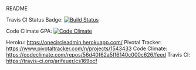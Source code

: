 README

Travis CI Status Badge:
[![Build Status](https://travis-ci.org/arifeuer/cs169ocf.svg?branch=master)](https://travis-ci.org/arifeuer/cs169ocf)

Code Climate GPA: 
[![Code Climate](https://codeclimate.com/github/arifeuer/cs169ocf.svg)](https://codeclimate.com/github/arifeuer/cs169ocf)



Heroku: https://onecircleadmin.herokuapp.com/
Pivotal Tracker: https://www.pivotaltracker.com/n/projects/1543433
Code Climate: https://codeclimate.com/repos/56d40f62a5ff6140c000c626/feed
Travis CI: https://travis-ci.org/arifeuer/cs169ocf


